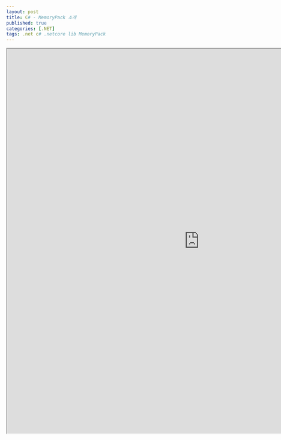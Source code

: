 ```yaml
---
layout: post
title: C# - MemoryPack 소개
published: true
categories: [.NET]
tags: .net c# .netcore lib MemoryPack
---  
```

<iframe width="1024" height="1024" src="https://docs.google.com/document/d/e/2PACX-1vSMAfXrA8VR-uuA5no7phNyG8QhS_06SKZExv4y9GFUN-RoReH0KsT2AcBX4w_ZQkuKkkBXWEjQ3lLS/pub?embedded=true"></iframe>    
   